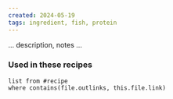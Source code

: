 ```yaml
---
created: 2024-05-19
tags: ingredient, fish, protein
---
```



… description, notes …

### Used in these recipes

```dataview
list from #recipe
where contains(file.outlinks, this.file.link)
```